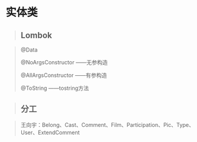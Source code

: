 # 实体类

> <h2>Lombok</h2>

> <p>@Data               </p>
> <p>@NoArgsConstructor  ——无参构造</p>
> <p>@AllArgsConstructor ——有参构造</p>
> <p>@ToString           ——tostring方法</p>

> <h2>分工</h2>

> <p>王向宇：Belong、Cast、Comment、Film、Participation、Pic、Type、User、ExtendComment</p>
